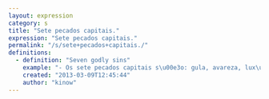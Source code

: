 ```yaml
---
layout: expression
category: s
title: "Sete pecados capitais."
expression: "Sete pecados capitais."
permalink: "/s/sete+pecados+capitais./"
definitions:
  - definition: "Seven godly sins"
    example: "- Os sete pecados capitais s\u00e3o: gula, avareza, lux\u00faria, ira, inveja, pregui\u00e7a e a vaidade."
    created: "2013-03-09T12:45:44"
    author: "kinow"
---
```

